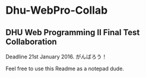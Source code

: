 Dhu-WebPro-Collab
=================

DHU Web Programming II Final Test Collaboration
-----------------------------------------------------

Deadline 21st January 2016.
がんばろう！

Feel free to use this Readme as a notepad dude.
